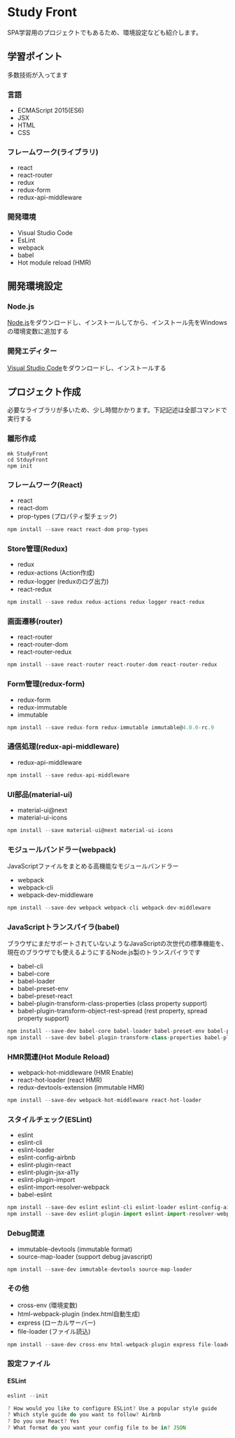 # Study Front
SPA学習用のプロジェクトでもあるため、環境設定なども紹介します。

## 学習ポイント
多数技術が入ってます

### 言語
* ECMAScript 2015(ES6)
* JSX
* HTML
* CSS

### フレームワーク(ライブラリ)
* react
* react-router
* redux
* redux-form
* redux-api-middleware

### 開発環境
* Visual Studio Code
* EsLint
* webpack
* babel
* Hot module reload (HMR)

## 開発環境設定

### Node.js
[Node.js](https://nodejs.org/ja/download/)をダウンロードし、インストールしてから、インストール先をWindowsの環境変数に追加する

### 開発エディター
[Visual Studio Code](https://code.visualstudio.com/download/)をダウンロードし、インストールする

## プロジェクト作成
必要なライブラリが多いため、少し時間かかります。下記記述は全部コマンドで実行する

### 雛形作成
```
mk StudyFront
cd StduyFront
npm init
```

### フレームワーク(React)
* react
* react-dom
* prop-types (プロパティ型チェック)

```js
npm install --save react react-dom prop-types
```

### Store管理(Redux)
* redux
* redux-actions (Action作成)
* redux-logger (reduxのログ出力)
* react-redux

```js
npm install --save redux redux-actions redux-logger react-redux
```

### 画面遷移(router)
* react-router
* react-router-dom
* react-router-redux

```js
npm install --save react-router react-router-dom react-router-redux
```

### Form管理(redux-form)
* redux-form
* redux-immutable
* immutable

```js
npm install --save redux-form redux-immutable immutable@4.0.0-rc.9
```

### 通信処理(redux-api-middleware)
* redux-api-middleware

```js
npm install --save redux-api-middleware
```

### UI部品(material-ui)
* material-ui@next
* material-ui-icons

```js
npm install --save material-ui@next material-ui-icons
```

### モジュールバンドラー(webpack)
JavaScriptファイルをまとめる高機能なモジュールバンドラー

* webpack
* webpack-cli
* webpack-dev-middleware

```js
npm install --save-dev webpack webpack-cli webpack-dev-middleware
```

### JavaScriptトランスパイラ(babel)
ブラウザにまだサポートされていないようなJavaScriptの次世代の標準機能を、現在のブラウザでも使えるようにするNode.js製のトランスパイラです

* babel-cli
* babel-core
* babel-loader
* babel-preset-env
* babel-preset-react
* babel-plugin-transform-class-properties (class property support)
* babel-plugin-transform-object-rest-spread (rest property, spread property support)

```js
npm install --save-dev babel-core babel-loader babel-preset-env babel-preset-react 
npm install --save-dev babel-plugin-transform-class-properties babel-plugin-transform-object-rest-spread
```

### HMR関連(Hot Module Reload)
* webpack-hot-middleware (HMR Enable)
* react-hot-loader (react HMR)
* redux-devtools-extension (immutable HMR)

```js
npm install --save-dev webpack-hot-middleware react-hot-loader
```

### スタイルチェック(ESLint)
* eslint
* eslint-cli
* eslint-loader
* eslint-config-airbnb
* eslint-plugin-react
* eslint-plugin-jsx-a11y
* eslint-plugin-import
* eslint-import-resolver-webpack
* babel-eslint

```js
npm install --save-dev eslint eslint-cli eslint-loader eslint-config-airbnb eslint-plugin-react eslint-plugin-jsx-a11y 
npm install --save-dev eslint-plugin-import eslint-import-resolver-webpack babel-eslint
```

### Debug関連
* immutable-devtools (immutable format)
* source-map-loader (support debug javascript)

```js
npm install --save-dev immutable-devtools source-map-loader
```

### その他
* cross-env (環境変数)
* html-webpack-plugin (index.html自動生成)
* express (ローカルサーバー)
* file-loader (ファイル読込)

```js
npm install --save-dev cross-env html-webpack-plugin express file-loader
```

### 設定ファイル

#### ESLint
```js
eslint --init

? How would you like to configure ESLint? Use a popular style guide
? Which style guide do you want to follow? Airbnb
? Do you use React? Yes
? What format do you want your config file to be in? JSON
```
